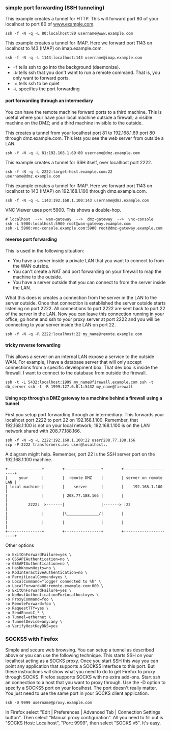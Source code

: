 ### simple port forwarding (SSH tunneling)

This example creates a tunnel for HTTP. This will forward port 80 of your localhost to port 80 of www.example.com.

    ssh -f -N -q -L 80:localhost:80 username@www.example.com

This example creates a tunnel for IMAP. Here we forward port 1143 on localhost to 143 (IMAP) on imap.example.com.

    ssh -f -N -q -L 1143:localhost:143 username@imap.example.com

* `-f` tells ssh to go into the background (daemonize).
* `-N` tells ssh that you don't want to run a remote command. That is, you only want to forward ports.
* `-q` tells ssh to be quiet
* `-L` specifies the port forwarding

#### port forwarding through an intermediary

You can have the remote machine forward ports to a third machine. This is useful where your have your local machine outside a firewall; a visible machine on the DMZ; and a third machine invisible to the outside.

This creates a tunnel from your localhost port 81 to 192.168.1.69 port 80 through dmz.example.com. This lets you see the web server from outside a LAN.

    ssh -f -N -q -L 81:192.168.1.69:80 username@dmz.example.com

This example creates a tunnel for SSH itself, over localhost port 2222.

    ssh -f -N -q -L 2222:target-host.example.com:22 username@dmz.example.com

This example creates a tunnel for IMAP. Here we forward port 1143 on localhost to 143 (IMAP) on 192.168.1.100 through dmz.example.com.

    ssh -f -N -q -L 1143:192.168.1.100:143 username@dmz.example.com

VNC Viewer uses port 5900. This shows a double-hop.

    # localhost  -->  wan-gateway  -->  dmz-gateway  -->  vnc-console
    ssh -L 5900:localhost:5900 root@wan-gateway.example.com
    ssh -L 5900:vnc-console.example.com:5900 root@dmz-gateway.example.com

#### reverse port forwarding

This is used in the following situation:

* You have a server inside a private LAN that you want to connect to from the WAN outside.
* You can't create a NAT and port forwarding on your firewall to map the machine to the outside.
* You have a server outside that you can connect to from the server inside the LAN.

What this does is creates a connection from the server in the LAN to the server outside. Once that connection is established the server outside starts listening on port 2222. All connections to port 2222 are sent back to port 22 of the server in the LAN. Now you can leave this connection running in your office; go home and ssh to your proxy server at port 2222 and you will be connecting to your server inside the LAN on port 22.

    ssh -f -N -q -R 2222:localhost:22 my_name@remote.example.com

#### tricky reverse forwarding

This allows a server on an internal LAN expose a service to the outside WAN. For example, I have a database server that will only accept connections from a specific development box. That dev box is inside the firewall. I want to connect to the database from outside the firewall.

    ssh -t -L 5432:localhost:1999 my_name@firewall.example.com ssh -t db_server ssh -t -R 1999:127.0.0.1:5432 my_name@firewall

#### Using scp through a DMZ gateway to a machine behind a firewall using a tunnel

First you setup port forwarding through an intermediary. This forwards your localhost port 2222 to port 22 on 192.168.1.100. Remember, that 192.168.1.100 is not on your local network; 192.168.1.100 is on the LAN network shared with 208.77.188.166.

    ssh -f -N -q -L 2222:192.168.1.100:22 user@208.77.188.166
    scp -P 2222 transformers.avi user@localhost:.

A diagram might help. Remember, port 22 is the SSH server port on the 192.168.1.100 machine.

```
+---------------+        +----------------+        +----------------------+
|     your      |        |  remote DMZ    |        | server on remote LAN |
| local machine |        |    server      |        |    192.168.1.100     |
|               |        | 208.77.188.166 |        |                      |
|         2222:  >-------|                |-------> :22                   |
|               |        |\______________/|        |                      |
|               |        |                |        |                      |
+---------------+        +----------------+        +----------------------+
```
Other options

```
-o ExitOnForwardFailure=yes \
-o GSSAPIAuthentication=no \
-o GSSAPIAuthentication=no \
-o HashKnownHosts=no \
-o KbdInteractiveAuthentication=no \
-o PermitLocalCommand=yes \
-o LocalCommand="logger connected to %h" \
-o LocalForward=00:remote.example.com:000 \
-o ExitOnForwardFailure=yes \
-o NoHostAuthenticationForLocalhost=yes \
-o ProxyCommand=foo \ 
-o RemoteForward=foo \
-o RequestTTY=yes \
-o SendEnv=LC_* \
-o Tunnel=ethernet \
-o TunnelDevice=any:any \
-o VerifyHostKeyDNS=yes
```

### SOCKS5 with Firefox

Simple and secure web browsing. You can setup a tunnel as described above or you can use the following technique. This starts SSH on your localhost acting as a SOCKS proxy. Once you start SSH this way you can point any application that supports a SOCKS5 interface to this port. But these instructions will show what you need to do to get Firefox to proxy through SOCKS. Firefox supports SOCKS with no extra add-ons.
Start ssh an connection to a host that you want to proxy through. Use the -D option to specify a SOCKS5 port on your localhost. The port doesn't really matter. You just need to use the same port in your SOCKS client application.

    ssh -D 9999 username@proxy.example.com

In Firefox select "Edit | Preferences | Advanced Tab | Connection Settings button". Then select "Manual proxy configuration". All you need to fill out is "SOCKS Host: Localhost", "Port: 9999", then select "SOCKS v5". It's easy.
